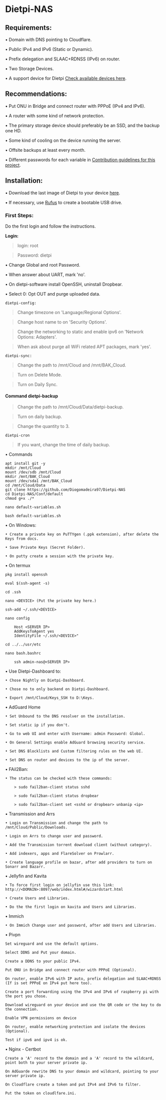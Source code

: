 # Dietpi-NAS

## Requirements:

• Domain with DNS pointing to Cloudflare.

• Public IPv4 and IPv6 (Static or Dynamic).

• Prefix delegation and SLAAC+RDNSS (IPv6) on router.

• Two Storage Devices.

• A support device for Dietpi [Check available devices here](https://dietpi.com/).

## Recommendations:

• Put ONU in Bridge and connect router with PPPoE (IPv4 and IPv6).

• A router with some kind of network protection.

• The primary storage device should preferably be an SSD, and the backup one HD.

• Some kind of cooling on the device running the server.

• Offsite backups at least every month.

• Different passwords for each variable in [Contribution guidelines for this project](Conf/default/default-variables.sh).

## Installation:

• Download the last image of Dietpi to your device [here](https://dietpi.com/).

• If necessary, use [Rufus](https://rufus.ie/) to create a bootable USB drive.

### First Steps:

Do the first login and follow the instructions.

**Login:**

> login: root

> Password: dietpi

• Change Global and root Password.

• When answer about UART, mark 'no'.

• On dietpi-software install OpenSSH, uninstall Dropbear.

• Select 0: Opt OUT and purge uploaded data.

	dietpi-config:

> Change timezone on 'Language/Regional Options'.

> Change host name to on 'Security Options'.

> Change the networking to static and enable ipv6 on 'Network Options: Adapters'.

> When ask about purge all WiFi related APT packages, mark 'yes'.

	dietpi-sync:

>Change the path to /mnt/Cloud and /mnt/BAK_Cloud.

>Turn on Delete Mode.

>Turn on Daily Sync.

####  Command dietpi-backup

>Change the path to /mnt/Cloud/Data/dietpi-backup.

>Turn on daily backup.

>Change the quantity to 3.

	dietpi-cron

>If you want, change the time of daily backup.

• Commands

	apt install git -y
	mkdir /mnt/Cloud
    mount /dev/sdb /mnt/Cloud
    mkdir /mnt/BAK_Cloud
    mount /dev/sda1 /mnt/BAK_Cloud
    cd /mnt/Cloud/Data
    git clone https://github.com/Diogomadeira97/Dietpi-NAS
    cd Dietpi-NAS/Conf/default
    chmod g+x ./*

	nano default-variables.sh

	bash default-variables.sh

• On Windows:

    • Create a private key on PuTTYgen (.ppk extension), after delete the Keys from docs.

    • Save Private Keys (Secret Folder).

    • On putty create a session with the private key.

• On termux

	pkg install openssh

	eval $(ssh-agent -s)

	cd .ssh

	nano <DEVICE> (Put the private key here.)

	ssh-add ~/.ssh/<DEVICE>

	nano config

		Host <SERVER IP>
  		AddKeysToAgent yes
  		IdentityFile ~/.ssh/<DEVICE>"

	cd ../../usr/etc	
	
	nano bash.bashrc

		ssh admin-nas@<SERVER IP>

• Use Dietpi-Dashboard to:
 	
	• Chose Nightly on Dietpi-Dashboard.

	• Chose no to only backend on Dietpi-Dashboard.

	• Export /mnt/Cloud/Keys_SSH to D:\Keys.

• AdGuard Home

	• Set Unbound to the DNS resolver on the installation.

	• Set static ip if you don't.

	• Go to web UI and enter with Username: admin Password: Global.

	• On General Settings enable AdGuard browsing security service.

	• Set DNS Blocklists and Custom filtering rules on the web UI.

	• Set DNS on router and devices to the ip of the server.

• FAil2Ban:

	• The status can be checked with these commands:

		> sudo fail2ban-client status sshd

		> sudo fail2ban-client status dropbear

		> sudo fail2ban-client set <sshd or dropbear> unbanip <ip>

• Transmission and Arrs

	• Login on Transmission and change the path to /mnt/Cloud/Public/Downloads.

	• Login on Arrs to change user and password.

	• Add the Transmission torrent download client (without category).

	• Add indexers, apps and FlareSolver on Prowlarr.

	• Create language profile on bazar, after add providers to turn on Sonarr and Bazarr.

• Jellyfin and Kavita

	• To force first login on jellyfin use this link: http://<DOMAIN>:8097/web/index.html#/wizardstart.html

	• Create Users and Libraries.

	• Do the the first login on kavita and Users and Libraries.

• Immich

	• On Immich Change user and password, after add Users and Libraries.

• Pivpn

	Set wireguard and use the default options.

	Select DDNS and Put your domain.

	Create a DDNS to your public IPv4.

	Put ONU in Bridge and connect router with PPPoE (Optional).

	On router, enable IPv6 with IP auto, prefix delegation and SLAAC+RDNSS (If is set PPPoE on IPv4 put here too).

	Create a port forwarding using the IPv4 and IPv6 of raspberry pi with the port you chose.

	Download wireguard on your device and use the QR code or the key to do the connection.

	Enable VPN permissions on device

	On router, enable networking protection and isolate the devices (Optional).

	Test if ipv6 and ipv4 is ok.

• Nginx - Certbot

	Create a 'A' record to the domain and a 'A' record to the wildcard, point both to your server private ip.

	On AdGuarde rewrite DNS to your domain and wildcard, pointing to your server private ip.

	On Cloudflare create a token and put IPv4 and IPv6 to filter.

	Put the token on cloudlfare.ini.